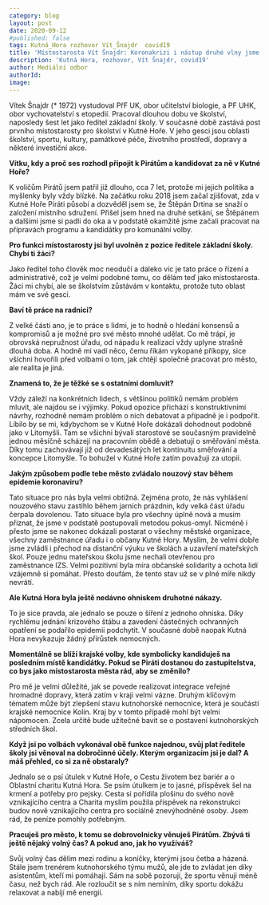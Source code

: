 ```yaml
---
category: blog
layout: post
date: 2020-09-12
#published: false
tags: Kutná_Hora rozhovor Vít_Šnajdr  covid19
title: 'Místostarosta Vít Šnajdr: Koronakrizi i nástup druhé vlny jsme společně zvládli dobře'
description: 'Kutná Hora, rozhovor, Vít Šnajdr, covid19' 
author: Mediální odbor
authorId:
image:
---
```


Vítek Šnajdr (* 1972) vystudoval PřF UK, obor učitelství biologie, a PF UHK, obor vychovatelství s etopedií. Pracoval dlouhou dobu ve školství, naposledy šest let jako ředitel základní školy. V současné době zastává post prvního místostarosty pro školství v Kutné Hoře. V jeho gesci jsou oblasti školství, sportu, kultury, památkové péče, životního prostředí, dopravy a některé investiční akce.

**Vítku, kdy a proč ses rozhodl připojit k Pirátům a kandidovat za ně v Kutné Hoře?**

K voličům Pirátů jsem patřil již dlouho, cca 7 let, protože mi jejich politika a myšlenky byly vždy blízké. Na začátku roku 2018 jsem začal zjišťovat, zda v Kutné Hoře Piráti působí a dozvěděl jsem se, že Štěpán Drtina se snaží o založení místního sdružení. Přišel jsem hned na druhé setkání, se Štěpánem a dalšími jsme si padli do oka a v podstatě okamžitě jsme začali pracovat na přípravách programu a kandidátky pro komunální volby.


**Pro funkci místostarosty jsi byl uvolněn z pozice ředitele základní školy. Chybí ti žáci?**

Jako ředitel toho člověk moc neodučí a daleko víc je tato práce o řízení a administrativě, což je velmi podobné tomu, co dělám teď jako místostarosta.  Žáci mi chybí, ale se školstvím zůstávám v kontaktu, protože tuto oblast mám ve své gesci.

**Baví tě práce na radnici?**

Z velké části ano, je to práce s lidmi, je to hodně o hledání konsensů a kompromisů a je možné pro své město mnohé udělat. Co mě trápí, je obrovská nepružnost úřadu, od nápadu k realizaci vždy uplyne strašně dlouhá doba. A hodně mi vadí něco, čemu říkám vykopané příkopy, sice všichni hovořili před volbami o tom, jak chtějí společně pracovat pro město, ale realita je jiná.

**Znamená to, že je těžké se s ostatními domluvit?**

Vždy záleží na konkrétních lidech, s většinou politiků nemám problém mluvit, ale najdou se i výjimky. Pokud opozice přichází s konstruktivními návrhy, rozhodně nemám problém o nich debatovat a případně je i podpořit. Líbilo by se mi, kdybychom se v Kutné Hoře dokázali dohodnout podobně jako v Litomyšli. Tam se všichni bývalí starostové se současným pravidelně jednou měsíčně scházejí na pracovním obědě a debatují o směřování města. Díky tomu zachovávají již od devadesátých let kontinuitu směřování a koncepce Litomyšle. To bohužel v Kutné Hoře zatím považuji za utopii.

**Jakým způsobem podle tebe město zvládalo nouzový stav během epidemie koronaviru?**

Tato situace pro nás byla velmi obtížná. Zejména proto, že nás vyhlášení nouzového stavu zastihlo během jarních prázdnin, kdy velká část úřadu čerpala dovolenou. Tato situace byla pro všechny úplně nová a musím přiznat, že jsme v podstatě postupovali metodou pokus-omyl. Nicméně i přesto jsme se nakonec dokázali postarat o všechny městské organizace, všechny zaměstnance úřadu i o občany Kutné Hory. Myslím, že velmi dobře jsme zvládli i přechod na distanční výuku ve školách a uzavření mateřských škol. Pouze jednu mateřskou školu jsme nechali otevřenou pro zaměstnance IZS.
Velmi pozitivní byla míra občanské solidarity a ochota lidí vzájemně si pomáhat. Přesto doufám, že tento stav už se v plné míře nikdy nevrátí.

**Ale Kutná Hora byla ještě nedávno ohniskem druhotné nákazy.**

To je sice pravda, ale jednalo se pouze o šíření z jednoho ohniska. Díky rychlému jednání krizového štábu a zavedení částečných ochranných opatření se podařilo epidemii podchytit. V současné době naopak Kutná Hora nevykazuje žádný přírůstek nemocných.

**Momentálně se blíží krajské volby, kde symbolicky kandiduješ na posledním místě kandidátky. Pokud se Piráti dostanou do zastupitelstva, co bys jako místostarosta města rád, aby se změnilo?**

Pro mě je velmi důležité, jak se povede realizovat integrace veřejné hromadné dopravy, která zatím v kraji velmi vázne. 
Druhým klíčovým tématem může být zlepšení stavu kutnohorské nemocnice, která je součástí krajské nemocnice Kolín. Kraj by v tomto případě mohl být velmi nápomocen.
Zcela určitě bude užitečné bavit se o postavení kutnohorských středních škol.

**Když jsi po volbách vykonával obě funkce najednou, svůj plat ředitele školy jsi věnoval na dobročinné účely. Kterým organizacím jsi je dal? A máš přehled, co si za ně obstaraly?** 

Jednalo se o psí útulek v Kutné Hoře, o Cestu životem bez bariér a o Oblastní charitu Kutná Hora. Se psím útulkem je to jasné, příspěvek šel na krmení a potřeby pro pejsky. Cesta si pořídila plošinu do svého nově vznikajícího centra a Charita myslím použila příspěvek na rekonstrukci budov nově vznikajícího centra pro sociálně znevýhodněné osoby. Jsem rád, že peníze pomohly potřebným.

**Pracuješ pro město, k tomu se dobrovolnicky věnuješ Pirátům. Zbývá ti ještě nějaký volný čas? A pokud ano, jak ho využíváš?**

Svůj volný čas dělím mezi rodinu a koníčky, kterými jsou četba a házená. Stále jsem trenérem kutnohorského týmu mužů, ale jde to zvládat jen díky asistentům, kteří mi pomáhají. Sám na sobě pozoruji, že sportu věnuji méně času, než bych rád. Ale rozloučit se s ním nemíním, díky sportu dokážu relaxovat a nabíjí mě energií.


